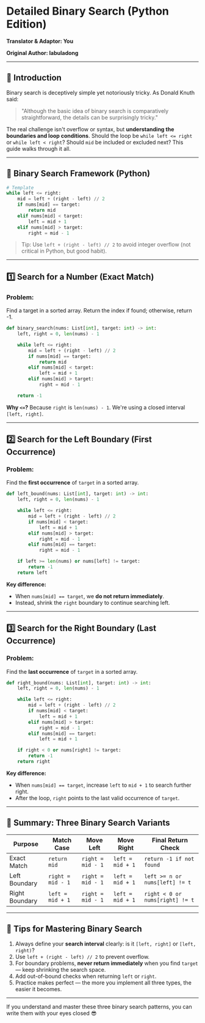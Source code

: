 # Detailed Binary Search (Python Edition)

**Translator & Adaptor: You**

**Original Author: labuladong**

---

## 📖 Introduction

Binary search is deceptively simple yet notoriously tricky. As Donald Knuth said:
> "Although the basic idea of binary search is comparatively straightforward, the details can be surprisingly tricky."

The real challenge isn't overflow or syntax, but **understanding the boundaries and loop conditions**. Should the loop be `while left <= right` or `while left < right`? Should `mid` be included or excluded next? This guide walks through it all.

---

## 🔧 Binary Search Framework (Python)

```python
# Template
while left <= right:
    mid = left + (right - left) // 2
    if nums[mid] == target:
        return mid
    elif nums[mid] < target:
        left = mid + 1
    elif nums[mid] > target:
        right = mid - 1
```

> Tip: Use `left + (right - left) // 2` to avoid integer overflow (not critical in Python, but good habit).

---

## 1️⃣ Search for a Number (Exact Match)

### Problem:
Find a target in a sorted array. Return the index if found; otherwise, return -1.

```python
def binary_search(nums: List[int], target: int) -> int:
    left, right = 0, len(nums) - 1

    while left <= right:
        mid = left + (right - left) // 2
        if nums[mid] == target:
            return mid
        elif nums[mid] < target:
            left = mid + 1
        elif nums[mid] > target:
            right = mid - 1

    return -1
```

**Why `<=`?** Because `right` is `len(nums) - 1`. We're using a closed interval `[left, right]`.

---

## 2️⃣ Search for the Left Boundary (First Occurrence)

### Problem:
Find the **first occurrence** of `target` in a sorted array.

```python
def left_bound(nums: List[int], target: int) -> int:
    left, right = 0, len(nums) - 1

    while left <= right:
        mid = left + (right - left) // 2
        if nums[mid] < target:
            left = mid + 1
        elif nums[mid] > target:
            right = mid - 1
        elif nums[mid] == target:
            right = mid - 1

    if left >= len(nums) or nums[left] != target:
        return -1
    return left
```

**Key difference:**
- When `nums[mid] == target`, we **do not return immediately**.
- Instead, shrink the `right` boundary to continue searching left.

---

## 3️⃣ Search for the Right Boundary (Last Occurrence)

### Problem:
Find the **last occurrence** of `target` in a sorted array.

```python
def right_bound(nums: List[int], target: int) -> int:
    left, right = 0, len(nums) - 1

    while left <= right:
        mid = left + (right - left) // 2
        if nums[mid] < target:
            left = mid + 1
        elif nums[mid] > target:
            right = mid - 1
        elif nums[mid] == target:
            left = mid + 1

    if right < 0 or nums[right] != target:
        return -1
    return right
```

**Key difference:**
- When `nums[mid] == target`, increase `left` to `mid + 1` to search further right.
- After the loop, `right` points to the last valid occurrence of `target`.

---

## 🔁 Summary: Three Binary Search Variants

| Purpose               | Match Case            | Move Left       | Move Right       | Final Return Check              |
|----------------------|------------------------|------------------|-------------------|----------------------------------|
| Exact Match          | `return mid`          | `right = mid - 1`| `left = mid + 1`  | `return -1 if not found`        |
| Left Boundary        | `right = mid - 1`     | `right = mid - 1`| `left = mid + 1`  | `left >= n or nums[left] != t`  |
| Right Boundary       | `left = mid + 1`      | `right = mid - 1`| `left = mid + 1`  | `right < 0 or nums[right] != t` |

---

## 🧠 Tips for Mastering Binary Search

1. Always define your **search interval** clearly: is it `[left, right]` or `[left, right)`?
2. Use `left + (right - left) // 2` to prevent overflow.
3. For boundary problems, **never return immediately** when you find `target` — keep shrinking the search space.
4. Add out-of-bound checks when returning `left` or `right`.
5. Practice makes perfect — the more you implement all three types, the easier it becomes.

---

If you understand and master these three binary search patterns, you can write them with your eyes closed 😎